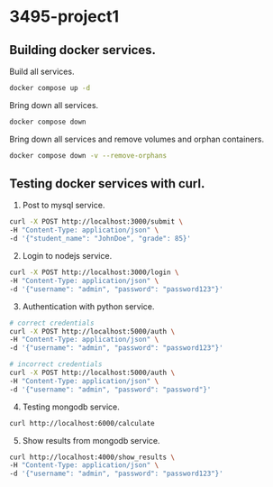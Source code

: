 # 3495-project1

## Building docker services.

Build all services.
```bash
docker compose up -d
```

Bring down all services.
```bash
docker compose down
```

Bring down all services and remove volumes and orphan containers.
```bash
docker compose down -v --remove-orphans
```


## Testing docker services with curl.

1. Post to mysql service.
```bash
curl -X POST http://localhost:3000/submit \
-H "Content-Type: application/json" \
-d '{"student_name": "JohnDoe", "grade": 85}'
```

2. Login to nodejs service.
```bash
curl -X POST http://localhost:3000/login \
-H "Content-Type: application/json" \
-d '{"username": "admin", "password": "password123"}'
```

3. Authentication with python service.
```bash
# correct credentials
curl -X POST http://localhost:5000/auth \
-H "Content-Type: application/json" \
-d '{"username": "admin", "password": "password123"}'

# incorrect credentials
curl -X POST http://localhost:5000/auth \
-H "Content-Type: application/json" \
-d '{"username": "admin", "password": "password"}'
```

4. Testing mongodb service.
```bash
curl http://localhost:6000/calculate
```

5. Show results from mongodb service.
```bash
curl http://localhost:4000/show_results \
-H "Content-Type: application/json" \
-d '{"username": "admin", "password": "password123"}'
```
